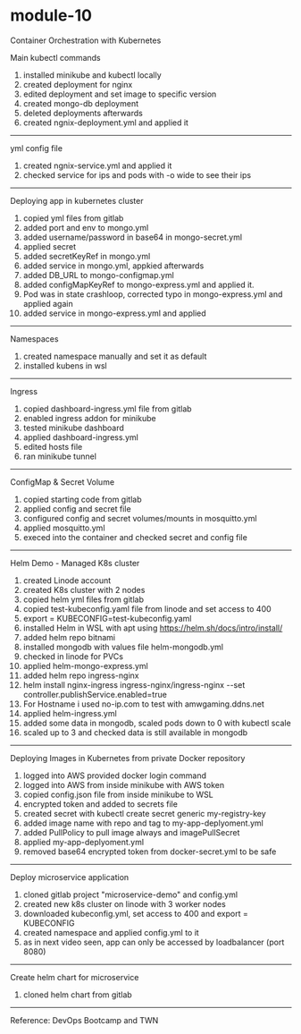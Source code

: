# module-10
Container Orchestration with Kubernetes


Main kubectl commands

1. installed minikube and kubectl locally
2. created deployment for nginx
3. edited deployment and set image to specific version
4. created mongo-db deployment
5. deleted deployments afterwards
6. created ngnix-deployment.yml and applied it

--------------------------------------------------

yml config file
1. created ngnix-service.yml and applied it
2. checked service for ips and pods with -o wide to see their ips

--------------------------------------------------

Deploying app in kubernetes cluster
1. copied yml files from gitlab
2. added port and env to mongo.yml
3. added username/password in base64 in mongo-secret.yml
4. applied secret
5. added secretKeyRef in mongo.yml
6. added service in mongo.yml, appkied afterwards
7. added DB_URL to mongo-configmap.yml
8. added configMapKeyRef to mongo-express.yml and applied it.
9. Pod was in state crashloop, corrected typo in mongo-express.yml and applied again
10. added service in mongo-express.yml and applied 

--------------------------------------------------

Namespaces
1. created namespace manually and set it as default
2. installed kubens in wsl

--------------------------------------------------

Ingress
1. copied dashboard-ingress.yml file from gitlab
2. enabled ingress addon for minikube
3. tested minikube dashboard
4. applied dashboard-ingress.yml
5. edited hosts file
6. ran minikube tunnel

--------------------------------------------------

ConfigMap & Secret Volume
1. copied starting code from gitlab
2. applied config and secret file
3. configured config and secret volumes/mounts in mosquitto.yml
4. applied mosquitto.yml
5. execed into the container and checked secret and config file

--------------------------------------------------

Helm Demo - Managed K8s cluster
1. created Linode account
2. created K8s cluster with 2 nodes
3. copied helm yml files from gitlab
4. copied test-kubeconfig.yaml file from linode and set access to 400
5. export = KUBECONFIG=test-kubeconfig.yaml
6. installed Helm in WSL with apt using https://helm.sh/docs/intro/install/
7. added helm repo bitnami
8. installed mongodb with values file helm-mongodb.yml
9. checked in linode for PVCs
10. applied helm-mongo-express.yml
11. added helm repo ingress-nginx
12. helm install nginx-ingress ingress-nginx/ingress-nginx --set controller.publishService.enabled=true
13. For Hostname i used no-ip.com to test with amwgaming.ddns.net
14. applied helm-ingress.yml
15. added some data in mongodb, scaled pods down to 0 with kubectl scale
16. scaled up to 3 and checked data is still available in mongodb

--------------------------------------------------

Deploying Images in Kubernetes from private Docker repository
1. logged into AWS provided docker login command
2. logged into AWS from inside minikube with AWS token
3. copied config.json file from inside minikube to WSL
4. encrypted token and added to secrets file
5. created secret with kubectl create secret generic my-registry-key
6. added image name with repo and tag to my-app-deplyoment.yml
7. added PullPolicy to pull image always and imagePullSecret
8. applied my-app-deplyoment.yml
9. removed base64 encrypted token from docker-secret.yml to be safe

--------------------------------------------------

Deploy microservice application
1. cloned gitlab project "microservice-demo" and config.yml
2. created new k8s cluster on linode with 3 worker nodes
3. downloaded kubeconfig.yml, set access to 400 and export = KUBECONFIG
4. created namespace and applied config.yml to it
5. as in next video seen, app can only be accessed by loadbalancer (port 8080)

--------------------------------------------------

Create helm chart for microservice
1. cloned helm chart from gitlab


--------------------------------------------------

Reference: DevOps Bootcamp and TWN